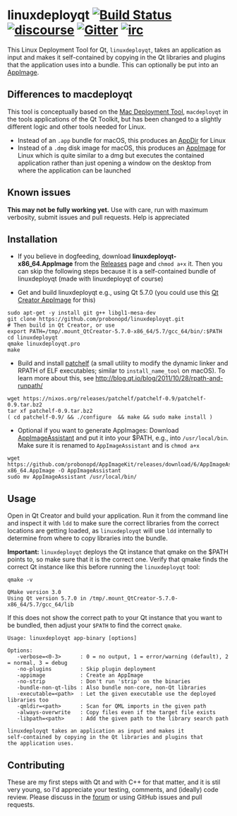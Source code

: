 # linuxdeployqt [![Build Status](https://travis-ci.org/probonopd/linuxdeployqt.svg?branch=master)](https://travis-ci.org/probonopd/linuxdeployqt) [![discourse](https://img.shields.io/badge/forum-discourse-orange.svg)](http://discourse.appimage.org/t/linuxdeployqt-new-linux-deployment-tool-for-qt/57) [![Gitter](https://badges.gitter.im/Join%20Chat.svg)](https://gitter.im/probonopd/AppImageKit?utm_source=badge&utm_medium=badge&utm_campaign=pr-badge) [![irc](https://img.shields.io/badge/IRC-%23AppImage%20on%20freenode-blue.svg)](https://webchat.freenode.net/?channels=AppImage)

This Linux Deployment Tool for Qt, `linuxdeployqt`, takes an application as input and makes it self-contained by copying in the Qt libraries and plugins that the application uses into a bundle. This can optionally be put into an [AppImage](http://appimage.org/).

## Differences to macdeployqt
This tool is conceptually based on the [Mac Deployment Tool](http://doc.qt.io/qt-5/osx-deployment.html), `macdeployqt` in the tools applications of the Qt Toolkit, but has been changed to a slightly different logic and other tools needed for Linux.

* Instead of an `.app` bundle for macOS, this produces an [AppDir](http://rox.sourceforge.net/desktop/AppDirs.html) for Linux
* Instead of a `.dmg` disk image for macOS, this produces an [AppImage](http://appimage.org/) for Linux which is quite similar to a dmg but executes the contained application rather than just opening a window on the desktop from where the application can be launched

## Known issues

__This may not be fully working yet.__ Use with care, run with maximum verbosity, submit issues and pull requests. Help is appreciated

## Installation

* If you believe in dogfeeding, download __linuxdeployqt-x86_64.AppImage__ from the [Releases](https://github.com/probonopd/linuxdeployqt/releases) page and `chmod a+x` it. Then you can skip the following steps because it is a self-contained bundle of linuxdeployqt (made with linuxdeployqt of course)

* Get and build linuxdeployqt e.g., using Qt 5.7.0 (you could use this [Qt Creator AppImage](https://bintray.com/probono/AppImages/QtCreator#files) for this)

```
sudo apt-get -y install git g++ libgl1-mesa-dev
git clone https://github.com/probonopd/linuxdeployqt.git
# Then build in Qt Creator, or use
export PATH=/tmp/.mount_QtCreator-5.7.0-x86_64/5.7/gcc_64/bin/:$PATH
cd linuxdeployqt
qmake linuxdeployqt.pro
make
```

* Build and install [patchelf](https://nixos.org/patchelf.html) (a small utility to modify the dynamic linker and RPATH of ELF executables; similar to `install_name_tool` on macOS). To learn more about this, see http://blog.qt.io/blog/2011/10/28/rpath-and-runpath/

```
wget https://nixos.org/releases/patchelf/patchelf-0.9/patchelf-0.9.tar.bz2
tar xf patchelf-0.9.tar.bz2
( cd patchelf-0.9/ && ./configure  && make && sudo make install )
```

* Optional if you want to generate AppImages: Download [AppImageAssistant](https://github.com/probonopd/AppImageKit/releases) and put it into your $PATH, e.g., into `/usr/local/bin`. Make sure it is renamed to `AppImageAssistant` and is `chmod a+x`

```
wget https://github.com/probonopd/AppImageKit/releases/download/6/AppImageAssistant_6-x86_64.AppImage -O AppImageAssistant
sudo mv AppImageAssistant /usr/local/bin/
```

## Usage

Open in Qt Creator and build your application. Run it from the command line and inspect it with `ldd` to make sure the correct libraries from the correct locations are getting loaded, as `linuxdeployqt` will use `ldd` internally to determine from where to copy libraries into the bundle.

__Important:__ `linuxdeployqt` deploys the Qt instance that qmake on the $PATH points to, so make sure that it is the correct one. Verify that qmake finds the correct Qt instance like this before running the `linuxdeployqt` tool:

```
qmake -v

QMake version 3.0
Using Qt version 5.7.0 in /tmp/.mount_QtCreator-5.7.0-x86_64/5.7/gcc_64/lib
```
If this does not show the correct path to your Qt instance that you want to be bundled, then adjust your `$PATH` to find the correct `qmake`.

```
Usage: linuxdeployqt app-binary [options]

Options:
   -verbose=<0-3>      : 0 = no output, 1 = error/warning (default), 2 = normal, 3 = debug
   -no-plugins         : Skip plugin deployment
   -appimage           : Create an AppImage
   -no-strip           : Don't run 'strip' on the binaries
   -bundle-non-qt-libs : Also bundle non-core, non-Qt libraries
   -executable=<path>  : Let the given executable use the deployed libraries too
   -qmldir=<path>      : Scan for QML imports in the given path
   -always-overwrite   : Copy files even if the target file exists
   -libpath=<path>     : Add the given path to the library search path

linuxdeployqt takes an application as input and makes it
self-contained by copying in the Qt libraries and plugins that
the application uses.
```

## Contributing

These are my first steps with Qt and with C++ for that matter, and it is stil very young, so I'd appreciate your testing, comments, and (ideally) code review. Please discuss in the [forum](http://discourse.appimage.org/t/linuxdeployqt-new-linux-deployment-tool-for-qt/57) or using GitHub issues and pull requests.
